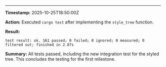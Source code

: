---

**Timestamp:** 2025-10-25T18:50:00Z

**Action:** Executed `cargo test` after implementing the `style_tree` function.

**Result:**

`test result: ok. 161 passed; 0 failed; 0 ignored; 0 measured; 0 filtered out; finished in 2.87s`

**Summary:** All tests passed, including the new integration test for the styled tree. This concludes the testing for the first milestone.